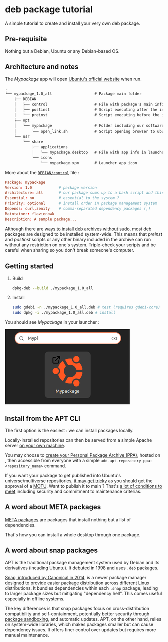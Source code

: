 # deb package tutorial

A simple tutorial to create and install your very own deb package.

## Pre-requisite

Nothing but a Debian, Ubuntu or any Debian-based OS.

## Architecture and notes

The _Mypackage_ app will open [Ubuntu's official website](https://ubuntu.com) when run.

```txt
.
└── mypackage_1.0_all                   # Package main folder
    ├── DEBIAN
    │   ├── control                     # File with package's main info
    │   ├── postinst                    # Script executing after the install
    │   └── preinst                     # Script executing before the install
    ├── opt
    │   └── mypackage                   # Folder including our software
    │       └── open_link.sh            # Script opening browser to ubuntu.com
    └── usr
        └── share
            ├── applications
            │   └── mypackage.desktop   # File with app info in launcher
            └── icons
                └── mypackage.xpm       # Launcher app icon
```

More about the [`DEBIAN/control`](./mypackage_1.0_all/DEBIAN/control) file :

```conf
Package: mypackage
Version: 1.0            # package version
Architecture: all       # our package sums up to a bash script and this is POSIX
Essential: no           # essential to the system ?
Priority: optional      # install order in package management system
Depends: curl,zenity    # comma-separated dependency packages (,)
Maintainer: flavienbwk
Description: A sample package...
```

Although there are [ways to install deb archives without sudo](https://askubuntu.com/a/342/611107), most deb packages are designed to be installed system-wide. This means that _preinst_ and _postinst_ scripts or any other binary included in the archive can run without any restriction on one's system. Triple-check your scripts and be careful when sharing so you don't break someone's computer.

## Getting started

1. Build

    ```bash
    dpkg-deb --build ./mypackage_1.0_all
    ```

2. Install

    ```bash
    sudo gdebi -n ./mypackage_1.0_all.deb # test (requires gdebi-core)
    sudo dpkg -i ./mypackage_1.0_all.deb # install
    ```

You should see _Mypackage_ in your launcher :

![Mypackage launcher icon](./images/launcher.png)

## Install from the APT CLI

The first option is the easiest : we can install packages locally.

Locally-installed repositories can then be served from a simple Apache server [on your own machine](https://github.com/flavienbwk/apt-mirror-docker).

You may choose to [create your Personal Package Archive (PPA)](https://help.launchpad.net/Packaging/PPA), hosted on , then accessible from everyone with a simple `add-apt-repository ppa:<repository_name>` command.

<!--
Thank you ChatGPT for pointing out resources. It's not easy to get all details about the full publishing procedure :
https://chat.openai.com/share/b825067e-754c-4516-933a-2e569772c6fa
-->

If you want your package to get published into Ubuntu's universe/multiverse repositories, [it may get tricky](https://wiki.ubuntu.com/REVU2Spec) as you should get the approval of a [MOTU](https://wiki.ubuntu.com/MOTU). Want to publish it to main ? That's [a lot of conditions to meet](https://github.com/canonical/ubuntu-mir#main-inclusion-requirements) including security and commitment to maintenance criterias.

## A word about META packages

[META packages](https://terokarvinen.com/2011/create-deb-metapackage-in-5-minutes/) are packages that install nothing but a list of dependencies.

That's how you can install a whole desktop through one package.

## A word about snap packages

APT is the traditional package management system used by Debian and its derivatives (incuding Ubuntu). It debuted in 1998 and uses `.deb` packages.

[Snap, introduced by Canonical in 2014](https://snapcraft.io/docs/creating-a-snap), is a newer package manager designed to provide easier package distribution across different Linux distributions. It bundles dependencies within each `.snap` package, leading to larger package sizes but mitigating "dependency hell". This comes useful especially in offline systems.

The key differences is that snap packages focus on cross-distribution compatibility and self-containment, potentially better security through [package sandboxing](https://snapcraft.io/docs/creating-a-snap), and automatic updates. APT, on the other hand, relies on system-wide libraries, which makes packages smaller but can cause dependency issues. It offers finer control over updates but requires more manual maintenance.
